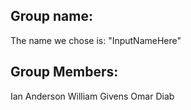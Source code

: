## Group name:
The name we chose is: "InputNameHere"

## Group Members:
Ian Anderson
William Givens
Omar Diab
